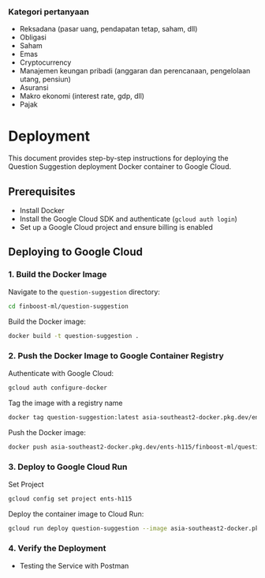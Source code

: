 ### Kategori pertanyaan

- Reksadana (pasar uang, pendapatan tetap, saham, dll)
- Obligasi
- Saham
- Emas
- Cryptocurrency
- Manajemen keungan pribadi (anggaran dan perencanaan, pengelolaan utang, pensiun)
- Asuransi
- Makro ekonomi (interest rate, gdp, dll)
- Pajak

# Deployment

This document provides step-by-step instructions for deploying the Question Suggestion deployment Docker container to Google Cloud.

## Prerequisites

- Install Docker
- Install the Google Cloud SDK and authenticate (`gcloud auth login`)
- Set up a Google Cloud project and ensure billing is enabled

## Deploying to Google Cloud

### 1. Build the Docker Image

Navigate to the `question-suggestion` directory:

```sh
cd finboost-ml/question-suggestion
```

Build the Docker image:

<!-- ```sh
docker build -t gcr.io/[PROJECT-ID]/question-suggestion .
``` -->

```sh
docker build -t question-suggestion .
```

### 2. Push the Docker Image to Google Container Registry

Authenticate with Google Cloud:

```sh
gcloud auth configure-docker
```

<!-- Create repo

```sh
gcloud artifacts repositories create REPOSITORY-ID --repository-format=docker --location=southeast-asia2

``` -->

Tag the image with a registry name

```sh
docker tag question-suggestion:latest asia-southeast2-docker.pkg.dev/ents-h115/finboost-ml/question-suggestion:latest
```

Push the Docker image:

<!-- ```sh
docker push gcr.io/[PROJECT-ID]/question-suggestion
``` -->

```sh
docker push asia-southeast2-docker.pkg.dev/ents-h115/finboost-ml/question-suggestion:latest
```

### 3. Deploy to Google Cloud Run

Set Project

```sh
gcloud config set project ents-h115
```

Deploy the container image to Cloud Run:

<!-- ```sh
gcloud run deploy finboost-ml --image asia-southeast2-docker.pkg.dev/ents-h115/finboost-ml/question-suggestion:latest --platform managed --region asia-southeast2 --allow-unauthenticated

``` -->

```sh
gcloud run deploy question-suggestion --image asia-southeast2-docker.pkg.dev/ents-h115/finboost-ml/question-suggestion:latest --platform managed --region asia-southeast2 --allow-unauthenticated

```

### 4. Verify the Deployment

- Testing the Service with Postman
